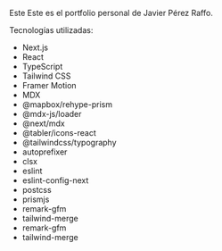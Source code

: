 Este Este es el portfolio personal de Javier Pérez Raffo.

Tecnologías utilizadas:
- Next.js
- React
- TypeScript
- Tailwind CSS
- Framer Motion
- MDX
- @mapbox/rehype-prism
- @mdx-js/loader
- @next/mdx
- @tabler/icons-react
- @tailwindcss/typography
- autoprefixer
- clsx
- eslint
- eslint-config-next
- postcss
- prismjs
- remark-gfm
- tailwind-merge
- remark-gfm
- tailwind-merge
